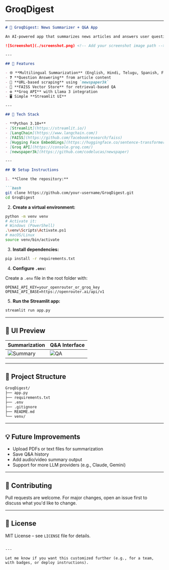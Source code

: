 # GroqDigest

---

````markdown
# 📰 GroqDigest: News Summarizer + Q&A App

An AI-powered app that summarizes news articles and answers user questions in multiple languages using the Groq API and Llama 3.

![Screenshot](./screenshot.png) <!-- Add your screenshot image path -->

---

## 🚀 Features

- 🌐 **Multilingual Summarization** (English, Hindi, Telugu, Spanish, French, German)
- ❓ **Question Answering** from article content
- 🔗 **URL-based scraping** using `newspaper3k`
- 🧠 **FAISS Vector Store** for retrieval-based QA
- ⚙️ **Groq API** with Llama 3 integration
- 🖥️ Simple **Streamlit UI**

---

## 🧰 Tech Stack

- **Python 3.10+**
- [Streamlit](https://streamlit.io/)
- [LangChain](https://www.langchain.com/)
- [FAISS](https://github.com/facebookresearch/faiss)
- [Hugging Face Embeddings](https://huggingface.co/sentence-transformers/all-MiniLM-L6-v2)
- [Groq API](https://console.groq.com/)
- [newspaper3k](https://github.com/codelucas/newspaper)

---

## 🛠️ Setup Instructions

1. **Clone the repository:**

```bash
git clone https://github.com/your-username/GroqDigest.git
cd GroqDigest
````

2. **Create a virtual environment:**

```bash
python -m venv venv
# Activate it:
# Windows (PowerShell)
.\venv\Scripts\Activate.ps1
# macOS/Linux
source venv/bin/activate
```

3. **Install dependencies:**

```bash
pip install -r requirements.txt
```

4. **Configure `.env`:**

Create a `.env` file in the root folder with:

```env
OPENAI_API_KEY=your_openrouter_or_groq_key
OPENAI_API_BASE=https://openrouter.ai/api/v1
```

5. **Run the Streamlit app:**

```bash
streamlit run app.py
```

---

## 📸 UI Preview

| Summarization                     | Q\&A Interface          |
| --------------------------------- | ----------------------- |
| ![Summary](./preview-summary.png) | ![QA](./preview-qa.png) |

---

## 📂 Project Structure

```bash
GroqDigest/
├── app.py
├── requirements.txt
├── .env
├── .gitignore
├── README.md
└── venv/
```

---

## 💡 Future Improvements

* Upload PDFs or text files for summarization
* Save Q\&A history
* Add audio/video summary output
* Support for more LLM providers (e.g., Claude, Gemini)

---

## 🤝 Contributing

Pull requests are welcome. For major changes, open an issue first to discuss what you'd like to change.

---

## 📄 License

MIT License – see `LICENSE` file for details.

```

---

Let me know if you want this customized further (e.g., for a team, with badges, or deploy instructions).
```
